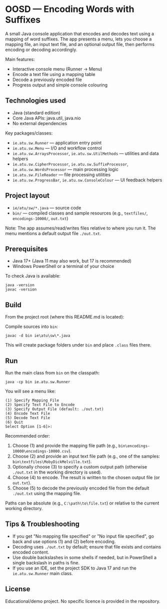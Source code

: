# OOSD — Encoding Words with Suffixes

A small Java console application that encodes and decodes text using a mapping of word suffixes. The app presents a menu, lets you choose a mapping file, an input text file, and an optional output file, then performs encoding or decoding accordingly.

Main features:
- Interactive console menu (Runner -> Menu)
- Encode a text file using a mapping table
- Decode a previously encoded file
- Progress output and simple console colouring

## Technologies used
- Java (standard edition)
- Core Java APIs: java.util, java.nio
- No external dependencies

Key packages/classes:
- `ie.atu.sw.Runner` — application entry point
- `ie.atu.sw.Menu` — I/O and workflow control
- `ie.atu.sw.ArraysProcessor`, `ie.atu.sw.UtilMethods` — utilities and data helpers
- `ie.atu.sw.CipherProcessor`, `ie.atu.sw.SuffixProcessor`, `ie.atu.sw.WordsProcessor` — main processing logic
- `ie.atu.sw.FileReader` — file processing utilities
- `ie.atu.sw.ProgressBar`, `ie.atu.sw.ConsoleColour` — UI feedback helpers

## Project layout
- `ie/atu/sw/*.java` — source code
- `bin/` — compiled classes and sample resources (e.g., `textfiles/`, `encodings-10000/`, `out.txt`)

Note: The app assumes/read/writes files relative to where you run it. The menu mentions a default output file `./out.txt`.

## Prerequisites
- Java 17+ (Java 11 may also work, but 17 is recommended)
- Windows PowerShell or a terminal of your choice

To check Java is available:
```
java -version
javac -version
```

## Build
From the project root (where this README.md is located):

Compile sources into `bin`:
```
javac -d bin ie\atu\sw\*.java
```

This will create package folders under `bin` and place `.class` files there.

## Run
Run the main class from `bin` on the classpath:
```
java -cp bin ie.atu.sw.Runner
```

You will see a menu like:
```
(1) Specify Mapping File
(2) Specify Text File to Encode
(3) Specify Output File (default: ./out.txt)
(4) Encode Text File
(5) Decode Text File
(6) Quit
Select Option [1-6]>: 
```

Recommended order:
1. Choose (1) and provide the mapping file path (e.g., `bin\encodings-10000\encodings-10000.csv`).
2. Choose (2) and provide an input text file path (e.g., one of the samples: `bin\textfiles\MobyDickMelville.txt`).
3. Optionally choose (3) to specify a custom output path (otherwise `./out.txt` in the working directory is used).
4. Choose (4) to encode. The result is written to the chosen output file (or `out.txt`).
5. Choose (5) to decode the previously encoded file from the default `./out.txt` using the mapping file.

Paths can be absolute (e.g., `C:\path\to\file.txt`) or relative to the current working directory.

## Tips & Troubleshooting
- If you get "No mapping file specified" or "No input file specified", go back and use options (1) and (2) before encoding.
- Decoding uses `./out.txt` by default; ensure that file exists and contains encoded content.
- Use double backslashes in some shells if needed, but in PowerShell a single backslash in paths is fine.
- If you use an IDE, set the project SDK to Java 17 and run the `ie.atu.sw.Runner` main class.

## License
Educational/demo project. No specific licence is provided in the repository.
